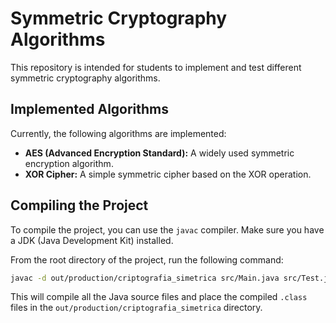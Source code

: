 # Symmetric Cryptography Algorithms

This repository is intended for students to implement and test different symmetric cryptography algorithms.

## Implemented Algorithms

Currently, the following algorithms are implemented:

*   **AES (Advanced Encryption Standard):** A widely used symmetric encryption algorithm.
*   **XOR Cipher:** A simple symmetric cipher based on the XOR operation.

## Compiling the Project

To compile the project, you can use the `javac` compiler. Make sure you have a JDK (Java Development Kit) installed.

From the root directory of the project, run the following command:

```bash
javac -d out/production/criptografia_simetrica src/Main.java src/Test.java src/crypto/SymetricCypher.java src/crypto/algorithms/AESCipher.java src/crypto/algorithms/XORCipher.java src/io/FileIO.java
```

This will compile all the Java source files and place the compiled `.class` files in the `out/production/criptografia_simetrica` directory.
